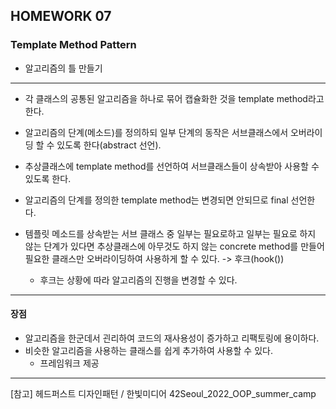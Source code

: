 ## HOMEWORK 07
### Template Method Pattern
- 알고리즘의 틀 만들기 

---
- 각 클래스의 공통된 알고리즘을 하나로 묶어 캡슐화한 것을 template method라고 한다. 
- 알고리즘의 단계(메소드)를 정의하되 일부 단계의 동작은 서브클래스에서 오버라이딩 할 수 있도록 한다(abstract 선언).

- 추상클래스에 template method를 선언하여 서브클래스들이 상속받아 사용할 수 있도록 한다. 
- 알고리즘의 단계를 정의한 template method는 변경되면 안되므로 final 선언한다. 

- 템플릿 메소드를 상속받는 서브 클래스 중 일부는 필요로하고 일부는 필요로 하지 않는 단계가 있다면 추상클래스에 아무것도 하지 않는 concrete method를 만들어 필요한 클래스만 오버라이딩하여 사용하게 할 수 있다. -> 후크(hook())
	- 후크는 상황에 따라 알고리즘의 진행을 변경할 수 있다. 

---

#### 장점
- 알고리즘을 한군데서 괸리하여 코드의 재사용성이 증가하고 리팩토링에 용이하다. 
- 비슷한 알고리즘을 사용하는 클래스를 쉽게 추가하여 사용할 수 있다. 
	- 프레임워크 제공



---
[참고]
헤드퍼스트 디자인패턴 / 한빛미디어 
42Seoul_2022_OOP_summer_camp 
